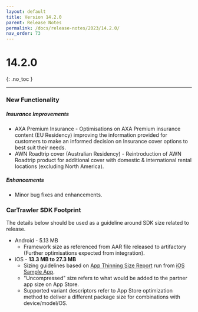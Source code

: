 ```yaml
---
layout: default
title: Version 14.2.0
parent: Release Notes
permalink: /docs/release-notes/2023/14.2.0/
nav_order: 73
---
```


# 14.2.0

{: .no_toc }

---

### New Functionality

##### Insurance Improvements

* AXA Premium Insurance - Optimisations on AXA Premium insurance content (EU Residency) improving the information provided for customers to make an informed decision on Insurance cover options to best suit their needs.
* AWN Roadtrip cover (Australian Residency) - Reintroduction of AWN Roadtrip product for additional cover with domestic & international rental locations (excluding North America).

##### Enhancements
* Minor bug fixes and enhancements.

### CarTrawler SDK Footprint
The details below should be used as a guideline around SDK size related to release.
* Android - 5.13 MB
  * Framework size as referenced from AAR file released to artifactory (Further optimisations expected from integration).
* iOS - **13.3 MB to 27.3 MB**
  * Sizing guidelines based on <a href="https://github.com/cartrawler/cartrawler.github.io/blob/master/ios-report.txt" target="_blank">App Thinning Size Report</a> run from <a href="https://github.com/cartrawler/cartrawler-ios-integration" target="_blank">iOS Sample App</a>.
  * "Uncompressed" size refers to what would be added to the partner app size on App Store.
  * Supported variant descriptors refer to App Store optimization method to deliver a different package size for combinations with device/model/OS.

